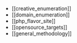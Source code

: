 - [[creative_enumeration]]
- [[domain_enumeration]]
- [[php_flavor_site]]
- [[opensource_targets]]
- [[general_methodology]]

